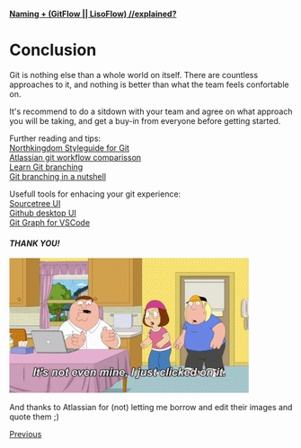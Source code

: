 [**Naming + (GitFlow || LisoFlow) //explained?**](./readme.md)

# Conclusion
  
Git is nothing else than a whole world on itself. There are countless approaches to it, and nothing is better than what the team feels confortable on.  

It's recommend to do a sitdown with your team and agree on what approach you will be taking, and get a buy-in from everyone before getting started.

Further reading and tips:  
[Northkingdom Styleguide for Git](https://github.com/NorthKingdom/styleguides/blob/master/git.md)  
[Atlassian git workflow comparisson](https://www.atlassian.com/git/tutorials/comparing-workflows)  
[Learn Git branching](https://learngitbranching.js.org/)  
[Git branching in a nutshell](https://git-scm.com/book/en/v2/Git-Branching-Branches-in-a-Nutshell)

Usefull tools for enhacing your git experience:  
[Sourcetree UI](https://www.sourcetreeapp.com)  
[Github desktop UI](https://desktop.github.com/)  
[Git Graph for VSCode](https://marketplace.visualstudio.com/items?itemName=mhutchie.git-graph)  

#### _THANK YOU!_  

![DEMO!](./assets/gif/notmine.gif)  

And thanks to Atlassian for (not) letting me borrow and edit their images and quote them ;)  

[Previous](./branching.md)
